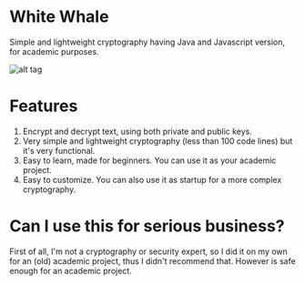 White Whale
=====
Simple and lightweight cryptography having Java and Javascript version, for academic purposes.

![alt tag](https://raw.github.com/leonardiwagner/whitewhale/master/logo.jpg)

Features
=====

1. Encrypt and decrypt text, using both private and public keys.
2. Very simple and lightweight cryptography (less than 100 code lines) but it's very functional.
3. Easy to learn, made for beginners. You can use it as your academic project.
4. Easy to customize. You can also use it as startup for a more complex cryptography.

Can I use this for serious business?
=====
First of all, I'm not a cryptography or security expert, so I did it on my own for an (old) academic project, thus I didn't recommend that. However is safe enough for an academic project.

